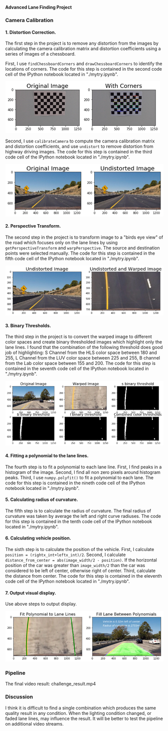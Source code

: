 **Advanced Lane Finding Project**
### Camera Calibration

#### 1. Distortion Correction.

The first step in the project is to remove any distortion from the images by calculating the camera calibration matrix and distortion coefficients using a series of images of a chessboard.

First, I use `findChessboardCorners` and `drawChessboardCorners` to identify the locations of corners. The code for this step is contained in the second code cell of the IPython notebook located in "./mytry.ipynb".

![Corners Image](./images/corners.png)

Second, I use `calibrateCamera` to compute the camera calibration matrix and distortion coefficients, and use `undistort` to remove distortion from highway driving images. The code for this step is contained in the third code cell of the IPython notebook located in "./mytry.ipynb".

![Undistorted Image](./images/undistorted.png)

#### 2. Perspective Transform.

The second step in the project is to transform image to a "birds eye view" of the road which focuses only on the lane lines by using `getPerspectiveTransform` and `warpPerspective`. The source and destination points were selected manually. The code for this step is contained in the fifth code cell of the IPython notebook located in "./mytry.ipynb".

![Birds Eye Image](./images/warped.png)

#### 3. Binary Thresholds.

The third step in the project is to convert the warped image to different color spaces and create binary thresholded images which highlight only the lane lines. I found that the combination of the following threshold does good job of highlighting: S Channel from the HLS color space between 180 and 255, L Channel from the LUV color space between 225 and 255, B channel from the Lab color space between 155 and 200. The code for this step is contained in the seventh code cell of the IPython notebook located in "./mytry.ipynb".

![Binary Thresholds](./images/thresholds.png)

#### 4. Fitting a polynomial to the lane lines.

The fourth step is to fit a polynomial to each lane line. First, I find peaks in a histogram of the image. Second, I find all non zero pixels around histogram peaks. Third, I use `numpy.polyfit()` to fit a polynomial to each lane. The code for this step is contained in the nineth code cell of the IPython notebook located in "./mytry.ipynb".

#### 5. Calculating radius of curvature.

The fifth step is to calculate the radius of curvature. The final radius of curvature was taken by average the left and right curve radiuses. The code for this step is contained in the tenth code cell of the IPython notebook located in "./mytry.ipynb".

#### 6. Calculating vehicle position.

The sisth step is to calculate the position of the vehicle. First, I calculate `position = (rightx_int+leftx_int)/2`. Second, I calculate `distance_from_center = abs(image_width/2 - position)`. If the horizontal position of the car was greater than `image_width/2` than the car was considered to be left of center, otherwise right of center. Third, calculate the distance from center.  The code for this step is contained in the eleventh code cell of the IPython notebook located in "./mytry.ipynb".

#### 7. Output visual display.

Use above steps to output display.

![Display](./images/outdisplay.png)

### Pipeline
The final video result: challenge_result.mp4

### Discussion

I think it is difficult to find a single combination which produces the same quality result in any condition. When the lighting condition changed, or faded lane lines, may influence the result. It will be better to test the pipeline on additional video streams. 

